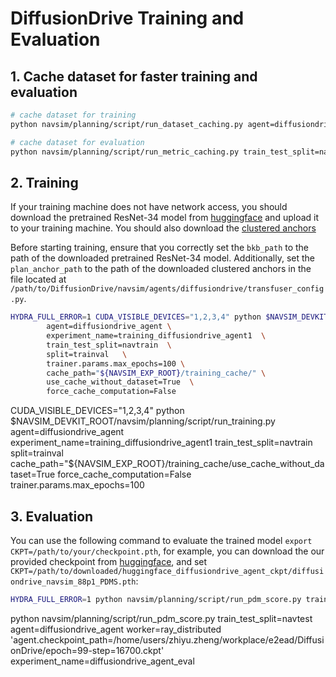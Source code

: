 # DiffusionDrive Training and Evaluation

## 1. Cache dataset for faster training and evaluation
```bash
# cache dataset for training
python navsim/planning/script/run_dataset_caching.py agent=diffusiondrive_agent experiment_name=training_diffusiondrive_agent train_test_split=navtrain

# cache dataset for evaluation
python navsim/planning/script/run_metric_caching.py train_test_split=navtest cache.cache_path=$NAVSIM_EXP_ROOT/metric_cache
```

## 2. Training
If your training machine does not have network access, you should download the pretrained ResNet-34 model from [huggingface](https://huggingface.co/timm/resnet34.a1_in1k) and upload it to your training machine. You should also download the [clustered anchors](https://github.com/hustvl/DiffusionDrive/releases/download/DiffusionDrive_88p1_PDMS_Eval_file/kmeans_navsim_traj_20.npy)

Before starting training, ensure that you correctly set the `bkb_path` to the path of the downloaded pretrained ResNet-34 model. Additionally, set the `plan_anchor_path` to the path of the downloaded clustered anchors in the file located at `/path/to/DiffusionDrive/navsim/agents/diffusiondrive/transfuser_config.py`.

```bash
HYDRA_FULL_ERROR=1 CUDA_VISIBLE_DEVICES="1,2,3,4" python $NAVSIM_DEVKIT_ROOT/navsim/planning/script/run_training.py \
        agent=diffusiondrive_agent \
        experiment_name=training_diffusiondrive_agent1  \
        train_test_split=navtrain  \
        split=trainval   \
        trainer.params.max_epochs=100 \
        cache_path="${NAVSIM_EXP_ROOT}/training_cache/" \
        use_cache_without_dataset=True  \
        force_cache_computation=False 
```
CUDA_VISIBLE_DEVICES="1,2,3,4" python $NAVSIM_DEVKIT_ROOT/navsim/planning/script/run_training.py agent=diffusiondrive_agent experiment_name=training_diffusiondrive_agent1 train_test_split=navtrain split=trainval cache_path="${NAVSIM_EXP_ROOT}/training_cache/use_cache_without_dataset=True force_cache_computation=False trainer.params.max_epochs=100
## 3. Evaluation
You can use the following command to evaluate the trained model `export CKPT=/path/to/your/checkpoint.pth`, for example, you can download the our provided checkpoint from [huggingface](https://huggingface.co/hustvl/DiffusionDrive), and set `CKPT=/path/to/downloaded/huggingface_diffusiondrive_agent_ckpt/diffusiondrive_navsim_88p1_PDMS.pth`:
```bash
HYDRA_FULL_ERROR=1 python navsim/planning/script/run_pdm_score.py train_test_split=navtest agent=diffusiondrive_agent worker=ray_distributed 'agent.checkpoint_path=/home/users/zhiyu.zheng/workplace/e2ead/DiffusionDrive/diffusiondrive_navsim_88p1_PDMS' experiment_name=diffusiondrive_agent_eval
```

python navsim/planning/script/run_pdm_score.py train_test_split=navtest agent=diffusiondrive_agent worker=ray_distributed 'agent.checkpoint_path=/home/users/zhiyu.zheng/workplace/e2ead/DiffusionDrive/epoch\=99-step\=16700.ckpt' experiment_name=diffusiondrive_agent_eval